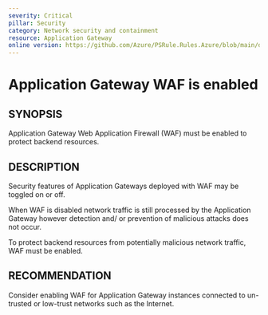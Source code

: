 ```yaml
---
severity: Critical
pillar: Security
category: Network security and containment
resource: Application Gateway
online version: https://github.com/Azure/PSRule.Rules.Azure/blob/main/docs/en/rules/Azure.AppGw.WAFEnabled.md
---
```


# Application Gateway WAF is enabled

## SYNOPSIS

Application Gateway Web Application Firewall (WAF) must be enabled to protect backend resources.

## DESCRIPTION

Security features of Application Gateways deployed with WAF may be toggled on or off.

When WAF is disabled network traffic is still processed by the Application Gateway however detection and/ or prevention of malicious attacks does not occur.

To protect backend resources from potentially malicious network traffic, WAF must be enabled.

## RECOMMENDATION

Consider enabling WAF for Application Gateway instances connected to un-trusted or low-trust networks such as the Internet.
